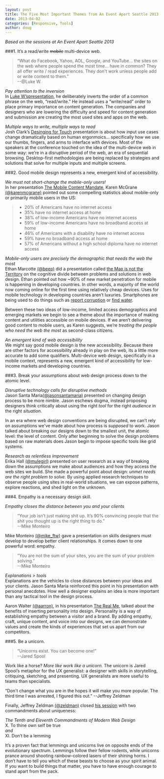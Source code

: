 ```yaml
---
layout: post
title: The Five Most Important Themes from An Event Apart Seattle 2013
date: 2013-04-02
categories: [Responsive, Tools]
author: doug
---
```

*Based on the sessions at An Event Apart Seattle 2013*  

<!-- more -->

###1. It’s a read/write <del>mobile</del> multi-device web.  

> “What do Facebook, Yahoo, AOL, Google, and YouTube… the sites on the web where people spend the most time… have in common? They all offer write / read experiences. They don't work unless people add or write content to them.”  
>--@Luke W. 

*Pay attention to the inversion*  
In [Luke W’spresentation](http://responsive.ly/2013/04/session-notes-for-luke-ws-its-a-read-write-web-mobile-web-at-an-event-apart-seattle/), he deliberately inverts the order of a common phrase on the web, “read/write.” He instead uses a “write/read” order to place primary importance on content generation. The companies and designers who are lowering the difficulty and speed for content generation and submission are creating the most used sites and apps on the web. 

*Multiple ways to write, multiple ways to read*  
Josh Clark’s [Desinging for Touch](http://responsive.ly/2013/04/session-notes-for-josh-clarks-designing-for-touch-at-an-event-apart-seattle/) presentation is about how input use cases change dramatically based on human ergonmoics… specifically how we use our thumbs, fingers, and arms to interface with devices. Most of the speakers at the conference touched on the idea of the multi-device web in some way: we’re in a disruptive period of the web, an era of sequential browsing. Desktop-first methodologies are being replaced by strategies and solutions that solve for multiple inputs and multiple screens. 

###2. Good mobile design represents a new, emergent kind of accessibility.  

*We must not short-change the mobile-only users!*  
In her presentation [The Mobile Content Mandate](http://responsive.ly/2013/04/session-notes-for-karen_mcgranes_the_mobile_content_mandate/), Karen McGrane [(@karenmcgrane)](https://twitter.com/karenmcgrane) pointed out some compelling statistics about mobile-only or primarily mobile users in the US:  
>- 20% of Americans have no internet access  
>- 35% have no internet access at home  
>- 38% of low-income Americans have no internet access  
>- 59% of low-income Americans have no broadband access at home  
>- 46% of Americans with a disability have no internet access  
>- 59% have no broadband access at home  
>- 57% of Americans without a high school diploma have no internet  access  

*Mobile-only users are precisely the demographic that needs the web the most*  
Ethan Marcotte [(@beep)](https://twitter.com/beep) did a presentation called [the Map is not the Territory](http://responsive.ly/2013/04/session-notes-for-ethan_marcottes_the_map_is_not_the_territory_at_an_event_apart_seattle/) on the cognitive divide between problems and solutions in web design. Ethan pointed out how ~90% of new market penetration for mobile is happening in developing countries. In other words, a majority of the world now coming online for the first time using relatively cheap devices. Uses for mobile technology in developing countries aren’t luxuries. Smartphones are being used to do things such as [report corruption](http://www.hatari.co.ke/) or [find water](http://mmaji.wordpress.com/). 

Between these two ideas of low-income, limited access demographics and emerging markets we begin to see a theme about the importance of making content and utilities accessible on mobile devices. If we aren’t delivering good content to mobile users, as Karen suggests, we’re *treating the people who need the web the most* as second-class citizens. 

*An emergent kind of web accessibility*  
We might say good mobile design *is* the new accessibility. Because there are other factors for accessibility already in play on the web, its a little more accurate to add some qualifiers. Multi-device web design, specifically in a mobile context, represents a new, emergent kind of accessibility for low-income markets and developing countries. 

###3. Break your assumptions about web design process down to the atomic level.  

*Disruptive technology calls for disruptive methods*  
Jason Santa Maria[(@jasonsantamaria)](https://twitter.com/jasonsantamaria) presented on changing design process to be more nimble. Jason eschews dogma, instead proposing designers think critically about using the right *tool* for the right *audience* in the right *situation.* 

In an era where web design conventions are being disrupted, we can’t rely on assumptions we've made about how process is *supposed* to work. Jason talked about breaking our designs down to the smallest unit, the atomic level: the level of content. Only after beginning to solve the design problems based on raw materials does Jason begin to impose specific tools like grid systems. 

*Research as relentless improvement*  
Erika Hall [(@mulegirl)](http://responsive.ly/2013/04/session-notes-for_erika_halls_just_enough_research/) presented on user research as a way of breaking down the assumptions we make about audiences and how they access the web sites we build. She made a powerful point about design: *unmet needs are the right problem to solve.* By using applied research techniques to observe people using sites in real-world situations, we can expose patterns, explore reactions, and shed light on the unknown. 

###4. Empathy is a necessary design skill.  

*Empathy closes the distance between you and your clients*  
>  “Your job isn’t just making shit up. It’s 90% convincing people that the shit you thought up is the right thing to do.”   
>  --Mike Monteiro  

Mike Monteiro [(@mike_ftw)](https://twitter.com/mike_ftw) gave a presentation on skills designers must develop to develop better client relationships. It comes down to one powerful word: empathy.  

> “You are not the sum of your sites, you are the sum of your problem solving.”   
> --Mike Monteiro  

*Explanations > tools*  
Explanations are the vehicles to close distances between your ideas and your clients. Jason Santa Maria reinforced this point in his presentation with personal anecdotes. How well a designer explains an idea is more important than any tactical tool in the design process.

Aaron Walter [(@aarron)](https://twitter.com/aarron), in his presentation [The Real Me](http://responsive.ly/2013/04/session-notes-for_aaron_walters_the_real_me/), talked about the benefits of inserting personality into design. Personality is a way of establishing empathy between a visitor and a brand. By adding empathy, craft, unique content, and voice into our designs, we can demonstrate values and create the kinds of experiences that set us apart from our competitors.  

###5. Be a unicorn.  
> “Unicorns exist. You can become one!”  
> --Jared Spool  

Work like a horse? *More like work like a unicorn.* The unicorn is Jared Spool’s metaphor for the UX generalist: a designer with skills in storytelling, critiquing, sketching, and presenting.  UX generalists are more useful to teams than specialists.

“Don't change what you are in the hopes it will make you more popular. The third time I was arrested, I figured this out.” --Jeffrey Zeldman

Finally, Jeffrey Zeldman [(@zeldman)](https://twitter.com/zeldman) closed [his session](http://responsive.ly/2013/04/session-notes-for-zeldmans-ten-commandments-of-web-design/) with two commandments about uniqueness:

*The Tenth and Eleventh Commandments of Modern Web Design*  
X. To thine own self be true  
*and*  
XI. Don’t be a lemming  

It’s a proven fact that lemmings and unicorns live on opposite ends of the evolutionary spectrum. Lemmings follow their fellow rodents, while unicorns prance around shooting rainbow-colored lasers of their shining horns. I don’t have to tell you which of these beasts to choose as your spirit animal. If you want to build things that matter, you have to have enough courage to stand apart from the pack.
